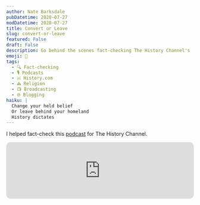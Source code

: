```yaml
---
author: Nate Barksdale
pubDatetime: 2020-07-27
modDatetime: 2020-07-27
title: Convert or Leave
slug: convert-or-leave
featured: False
draft: False
description: Go behind the scenes fact-checking The History Channel's 'Convert or Leave' podcast and explore the stark historical choices faced by communities.
emoji: 📜
tags:
  - 🔍 Fact-checking
  - 🎙️ Podcasts
  - 🇭 History.com
  - ⛪ Religion
  - 📺 Broadcasting
  - 🌐 Blogging
haiku: |
  Change your held belief
  Or leave behind your homeland
  History dictates
---
```


I helped fact-check this [podcast](https://open.spotify.com/episode/2oEJFizMGdycGu25yFtYDT?si=-azV-6RuRHO3nsqlRoviwg) for The History Channel.

<iframe style="border-radius:12px" src="https://open.spotify.com/embed/episode/2oEJFizMGdycGu25yFtYDT?utm_source=generator" width="100%" height="152" frameBorder="0" allowfullscreen="" allow="autoplay; clipboard-write; encrypted-media; fullscreen; picture-in-picture" loading="lazy"></iframe>
